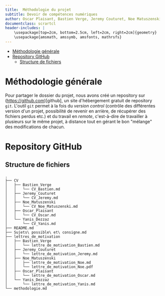 ```yaml
---
title:  Méthodologie du projet
subtitle: Devoir de compétences numériques
author: Oscar Plaisant, Bastien Verge, Jeremy Couturet, Noe Matuszenski, Yanis Dezzaz
documentclass: scrartcl
header-includes: |
    \usepackage[top=2cm, bottom=2.5cm, left=2cm, right=2cm]{geometry}
    \usepackage{amsmath, amssymb, amsfonts, mathrsfs}
---
```



<!-- vim-markdown-toc GFM -->

* [Méthodologie générale](#méthodologie-générale)
* [Repository GitHub](#repository-github)
    * [Structure de fichiers](#structure-de-fichiers)

<!-- vim-markdown-toc -->

# Méthodologie générale

Pour partager le dossier du projet, nous avons créé un repository sur (https://github.com)[github], un site d'hébergement gratuit de repository `git`.
L'outil `git` permet à la fois du _version control_ (contrôle des différentes version d'un projet, possibilité de revenir en arrière, de récupérer des fichiers perdus etc.) et du travail en _remote_, c'est-à-dire de travailler à plusieurs sur le même projet, à distance tout en gérant le bon "mélange" des modifications de chacun.

# Repository GitHub

## Structure de fichiers

```
.
├── CV
│   ├── Bastien_Verge
│   │   └── CV_Bastien.md
│   ├── Jeremy_Couturet
│   │   └── CV_Jeremy.md
│   ├── Noe_Matuszenski
│   │   └── CV_Noe_Matuszenski.md
│   ├── Oscar_Plaisant
│   │   └── CV_Oscar.md
│   └── Yanis_Dezzaz
│       └── CV_Yanis.md
├── README.md
├── Sujets\ possible\ et\ consigne.md
├── lettres_de_motivation
│   ├── Bastien_Verge
│   │   └── lettre_de_motivation_Bastien.md
│   ├── Jeremy_Couturet
│   │   └── lettre_de_motivation_Jeremy.md
│   ├── Noe_Matuszenski
│   │   ├── lettre_de_motivation_Noe.md
│   │   └── lettre_de_motivation_Noe.pdf
│   ├── Oscar_Plaisant
│   │   └── lettre_de_motivation_Oscar.md
│   └── Yanis_Dezzaz
│       └── lettre_de_motivation_Yanis.md
└── methodologie.md
```


